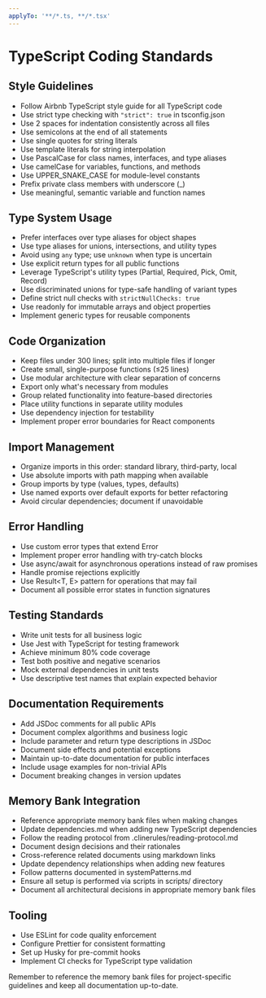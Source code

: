```yaml
---
applyTo: '**/*.ts, **/*.tsx'
---
```


# TypeScript Coding Standards

## Style Guidelines

- Follow Airbnb TypeScript style guide for all TypeScript code
- Use strict type checking with `"strict": true` in tsconfig.json
- Use 2 spaces for indentation consistently across all files
- Use semicolons at the end of all statements
- Use single quotes for string literals
- Use template literals for string interpolation
- Use PascalCase for class names, interfaces, and type aliases
- Use camelCase for variables, functions, and methods
- Use UPPER_SNAKE_CASE for module-level constants
- Prefix private class members with underscore (\_)
- Use meaningful, semantic variable and function names

## Type System Usage

- Prefer interfaces over type aliases for object shapes
- Use type aliases for unions, intersections, and utility types
- Avoid using `any` type; use `unknown` when type is uncertain
- Use explicit return types for all public functions
- Leverage TypeScript's utility types (Partial, Required, Pick, Omit, Record)
- Use discriminated unions for type-safe handling of variant types
- Define strict null checks with `strictNullChecks: true`
- Use readonly for immutable arrays and object properties
- Implement generic types for reusable components

## Code Organization

- Keep files under 300 lines; split into multiple files if longer
- Create small, single-purpose functions (≤25 lines)
- Use modular architecture with clear separation of concerns
- Export only what's necessary from modules
- Group related functionality into feature-based directories
- Place utility functions in separate utility modules
- Use dependency injection for testability
- Implement proper error boundaries for React components

## Import Management

- Organize imports in this order: standard library, third-party, local
- Use absolute imports with path mapping when available
- Group imports by type (values, types, defaults)
- Use named exports over default exports for better refactoring
- Avoid circular dependencies; document if unavoidable

## Error Handling

- Use custom error types that extend Error
- Implement proper error handling with try-catch blocks
- Use async/await for asynchronous operations instead of raw promises
- Handle promise rejections explicitly
- Use Result<T, E> pattern for operations that may fail
- Document all possible error states in function signatures

## Testing Standards

- Write unit tests for all business logic
- Use Jest with TypeScript for testing framework
- Achieve minimum 80% code coverage
- Test both positive and negative scenarios
- Mock external dependencies in unit tests
- Use descriptive test names that explain expected behavior

## Documentation Requirements

- Add JSDoc comments for all public APIs
- Document complex algorithms and business logic
- Include parameter and return type descriptions in JSDoc
- Document side effects and potential exceptions
- Maintain up-to-date documentation for public interfaces
- Include usage examples for non-trivial APIs
- Document breaking changes in version updates

## Memory Bank Integration

- Reference appropriate memory bank files when making changes
- Update dependencies.md when adding new TypeScript dependencies
- Follow the reading protocol from .clinerules/reading-protocol.md
- Document design decisions and their rationales
- Cross-reference related documents using markdown links
- Update dependency relationships when adding new features
- Follow patterns documented in systemPatterns.md
- Ensure all setup is performed via scripts in scripts/ directory
- Document all architectural decisions in appropriate memory bank files

## Tooling

- Use ESLint for code quality enforcement
- Configure Prettier for consistent formatting
- Set up Husky for pre-commit hooks
- Implement CI checks for TypeScript type validation

Remember to reference the memory bank files for project-specific guidelines and keep all documentation up-to-date.
